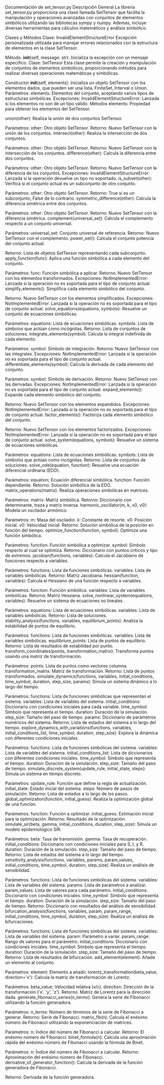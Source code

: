 Documentación de set_tensor.py
Descripción General
La librería set_tensor.py proporciona una clase llamada SetTensor que facilita la manipulación y operaciones avanzadas con conjuntos de elementos simbólicos utilizando las bibliotecas sympy y numpy. Además, incluye diversas herramientas para cálculos matemáticos y análisis simbólico.

Clases y Métodos
Clase: InvalidElementStructureError
Excepción personalizada utilizada para manejar errores relacionados con la estructura de elementos en la clase SetTensor.

Método:
__init__(self, message: str): Inicializa la excepción con un mensaje específico.
Clase: SetTensor
Esta clase permite la creación y manipulación de conjuntos de elementos simbólicos, proporcionando métodos para realizar diversas operaciones matemáticas y simbólicas.

Constructor
__init__(self, elements): Inicializa un objeto SetTensor con los elementos dados, que pueden ser una lista, FiniteSet, Interval o Union.
Parámetros:
elements: Elementos del conjunto, aceptando varios tipos de estructuras simbólicas.
Excepciones:
InvalidElementStructureError: Lanzada si los elementos no son de un tipo válido.
Métodos
elements: Propiedad para obtener los elementos del SetTensor.

union(other): Realiza la unión de dos conjuntos SetTensor.

Parámetros:
other: Otro objeto SetTensor.
Retorno: Nuevo SetTensor con la unión de los conjuntos.
intersect(other): Realiza la intersección de dos conjuntos.

Parámetros:
other: Otro objeto SetTensor.
Retorno: Nuevo SetTensor con la intersección de los conjuntos.
difference(other): Calcula la diferencia entre dos conjuntos.

Parámetros:
other: Otro objeto SetTensor.
Retorno: Nuevo SetTensor con la diferencia de los conjuntos.
Excepciones:
InvalidElementStructureError: Lanzada si la operación devuelve un tipo no soportado.
is_subset(other): Verifica si el conjunto actual es un subconjunto de otro conjunto.

Parámetros:
other: Otro objeto SetTensor.
Retorno: True si es un subconjunto, False de lo contrario.
symmetric_difference(other): Calcula la diferencia simétrica entre dos conjuntos.

Parámetros:
other: Otro objeto SetTensor.
Retorno: Nuevo SetTensor con la diferencia simétrica.
complement(universal_set): Calcula el complemento respecto a un conjunto universal.

Parámetros:
universal_set: Conjunto universal de referencia.
Retorno: Nuevo SetTensor con el complemento.
power_set(): Calcula el conjunto potencia del conjunto actual.

Retorno: Lista de objetos SetTensor representando cada subconjunto.
apply_function(func): Aplica una función simbólica a cada elemento del conjunto.

Parámetros:
func: Función simbólica a aplicar.
Retorno: Nuevo SetTensor con los elementos transformados.
Excepciones:
NotImplementedError: Lanzada si la operación no es soportada para el tipo de conjunto actual.
simplify_elements(): Simplifica cada elemento simbólico del conjunto.

Retorno: Nuevo SetTensor con los elementos simplificados.
Excepciones:
NotImplementedError: Lanzada si la operación no es soportada para el tipo de conjunto actual.
solve_equations(equations, symbols): Resuelve un conjunto de ecuaciones simbólicas.

Parámetros:
equations: Lista de ecuaciones simbólicas.
symbols: Lista de símbolos que actúan como incógnitas.
Retorno: Lista de conjuntos de soluciones.
integrate_elements(symbol): Calcula la integral indefinida de cada elemento.

Parámetros:
symbol: Símbolo de integración.
Retorno: Nuevo SetTensor con las integrales.
Excepciones:
NotImplementedError: Lanzada si la operación no es soportada para el tipo de conjunto actual.
differentiate_elements(symbol): Calcula la derivada de cada elemento del conjunto.

Parámetros:
symbol: Símbolo de derivación.
Retorno: Nuevo SetTensor con las derivadas.
Excepciones:
NotImplementedError: Lanzada si la operación no es soportada para el tipo de conjunto actual.
expand_elements(): Expande cada elemento simbólico del conjunto.

Retorno: Nuevo SetTensor con los elementos expandidos.
Excepciones:
NotImplementedError: Lanzada si la operación no es soportada para el tipo de conjunto actual.
factor_elements(): Factoriza cada elemento simbólico del conjunto.

Retorno: Nuevo SetTensor con los elementos factorizados.
Excepciones:
NotImplementedError: Lanzada si la operación no es soportada para el tipo de conjunto actual.
solve_system(equations, symbols): Resuelve un sistema de ecuaciones simbólicas.

Parámetros:
equations: Lista de ecuaciones simbólicas.
symbols: Lista de símbolos que actúan como incógnitas.
Retorno: Lista de conjuntos de soluciones.
solve_ode(equation, function): Resuelve una ecuación diferencial ordinaria (EDO).

Parámetros:
equation: Ecuación diferencial simbólica.
function: Función dependiente.
Retorno: Solución simbólica de la EDO.
matrix_operations(matrix): Realiza operaciones simbólicas en matrices.

Parámetros:
matrix: Matriz simbólica.
Retorno: Diccionario con determinante, traza y matriz inversa.
harmonic_oscillator(m, k, x0, v0): Modela un oscilador armónico.

Parámetros:
m: Masa del oscilador.
k: Constante de resorte.
x0: Posición inicial.
v0: Velocidad inicial.
Retorno: Solución simbólica de la posición en función del tiempo.
optimize_function(function, symbol): Optimiza una función simbólica.

Parámetros:
function: Función simbólica a optimizar.
symbol: Símbolo respecto al cual se optimiza.
Retorno: Diccionario con puntos críticos y tipo de extremos.
jacobian(functions, variables): Calcula el Jacobiano de funciones respecto a variables.

Parámetros:
functions: Lista de funciones simbólicas.
variables: Lista de variables simbólicas.
Retorno: Matriz Jacobiana.
hessian(function, variables): Calcula el Hessiano de una función respecto a variables.

Parámetros:
function: Función simbólica.
variables: Lista de variables simbólicas.
Retorno: Matriz Hessiana.
solve_nonlinear_system(equations, variables): Resuelve un sistema de ecuaciones no lineales.

Parámetros:
equations: Lista de ecuaciones simbólicas.
variables: Lista de variables simbólicas.
Retorno: Lista de soluciones.
stability_analysis(functions, variables, equilibrium_points): Analiza la estabilidad de puntos de equilibrio.

Parámetros:
functions: Lista de funciones simbólicas.
variables: Lista de variables simbólicas.
equilibrium_points: Lista de puntos de equilibrio.
Retorno: Lista de resultados de estabilidad por punto.
transform_coordinates(points, transformation_matrix): Transforma puntos usando una matriz de transformación.

Parámetros:
points: Lista de puntos como vectores columna.
transformation_matrix: Matriz de transformación.
Retorno: Lista de puntos transformados.
simulate_dynamics(functions, variables, initial_conditions, time_symbol, duration, step_size, params): Simula un sistema dinámico a lo largo del tiempo.

Parámetros:
functions: Lista de funciones simbólicas que representan el sistema.
variables: Lista de variables del sistema.
initial_conditions: Diccionario con condiciones iniciales para cada variable.
time_symbol: Símbolo que representa el tiempo.
duration: Duración de la simulación.
step_size: Tamaño del paso de tiempo.
params: Diccionario de parámetros numéricos del sistema.
Retorno: Lista de estados del sistema a lo largo del tiempo.
explore_dynamics_with_variations(functions, variables, initial_conditions_list, time_symbol, duration, step_size): Explora la dinámica con diferentes condiciones iniciales.

Parámetros:
functions: Lista de funciones simbólicas del sistema.
variables: Lista de variables del sistema.
initial_conditions_list: Lista de diccionarios con diferentes condiciones iniciales.
time_symbol: Símbolo que representa el tiempo.
duration: Duración de la simulación.
step_size: Tamaño del paso de tiempo.
simulate_discrete_system(update_rule, initial_state, steps): Simula un sistema en tiempo discreto.

Parámetros:
update_rule: Función que define la regla de actualización.
initial_state: Estado inicial del sistema.
steps: Número de pasos de simulación.
Retorno: Lista de estados a lo largo de los pasos.
global_optimization(function, initial_guess): Realiza la optimización global de una función.

Parámetros:
function: Función a optimizar.
initial_guess: Estimación inicial para la optimización.
Retorno: Resultado de la optimización.
simulate_sir(beta, gamma, initial_conditions, duration, step_size): Simula un modelo epidemiológico SIR.

Parámetros:
beta: Tasa de transmisión.
gamma: Tasa de recuperación.
initial_conditions: Diccionario con condiciones iniciales para S, I, y R.
duration: Duración de la simulación.
step_size: Tamaño del paso de tiempo.
Retorno: Lista de estados del sistema a lo largo del tiempo.
sensitivity_analysis(functions, variables, params, param_values, initial_conditions, time_symbol, duration, step_size): Realiza un análisis de sensibilidad.

Parámetros:
functions: Lista de funciones simbólicas del sistema.
variables: Lista de variables del sistema.
params: Lista de parámetros a analizar.
param_values: Lista de valores para cada parámetro.
initial_conditions: Diccionario con condiciones iniciales.
time_symbol: Símbolo que representa el tiempo.
duration: Duración de la simulación.
step_size: Tamaño del paso de tiempo.
Retorno: Diccionario con resultados del análisis de sensibilidad.
bifurcation_analysis(functions, variables, param, param_range, initial_conditions, time_symbol, duration, step_size): Realiza un análisis de bifurcaciones.

Parámetros:
functions: Lista de funciones simbólicas del sistema.
variables: Lista de variables del sistema.
param: Parámetro a variar.
param_range: Rango de valores para el parámetro.
initial_conditions: Diccionario con condiciones iniciales.
time_symbol: Símbolo que representa el tiempo.
duration: Duración de la simulación.
step_size: Tamaño del paso de tiempo.
Retorno: Lista de resultados de bifurcación.
add_element(element): Añade un elemento al conjunto.

Parámetros:
element: Elemento a añadir.
lorentz_transformation(beta_value, direction='x'): Calcula la matriz de transformación de Lorentz.

Parámetros:
beta_value: Velocidad relativa (v/c).
direction: Dirección de la transformación ('x', 'y', 'z').
Retorno: Matriz de Lorentz para la dirección dada.
generate_fibonacci_series(n_terms): Genera la serie de Fibonacci utilizando la función generadora.

Parámetros:
n_terms: Número de términos de la serie de Fibonacci a generar.
Retorno: Serie de Fibonacci.
matrix_fib(n): Calcula el enésimo número de Fibonacci utilizando la exponenciación de matrices.

Parámetros:
n: Índice del número de Fibonacci a calcular.
Retorno: El enésimo número de Fibonacci.
binet_formula(n): Calcula una aproximación rápida del enésimo número de Fibonacci usando la fórmula de Binet.

Parámetros:
n: Índice del número de Fibonacci a calcular.
Retorno: Aproximación del enésimo número de Fibonacci.
derivative_of_generator_function(): Calcula la derivada de la función generadora de Fibonacci.

Retorno: Derivada de la función generadora.